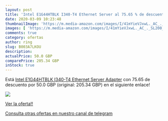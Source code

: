 ```yaml
---
layout: post
title: 'Intel E1G44HTBLK I340-T4 Ethernet Server al 75.65 % de descuento'
date: 2020-03-09 10:23:48
thumbnailImage: 'https://m.media-amazon.com/images/I/41mYieVJxwL._AC_._SL200_.jpg'
images: [ 'https://m.media-amazon.com/images/I/41mYieVJxwL._AC_._SL200_.jpg' ]
comments: true
category: ofertas
author: ring
slug: B003A7LKOU
description:
actualPrice: 50.0 GBP
comparePrice: 205.34 GBP
inStock: true
---
```


Está [Intel E1G44HTBLK I340-T4 Ethernet Server Adapter](https://www.amazon.com/dp/B003A7LKOU/?tag=redken08-20) con 75.65 de descuento por 50.0 GBP (original: 205.34 GBP) en el siguiente enlace!

[![](https://m.media-amazon.com/images/I/41mYieVJxwL._AC_._SL200_.jpg)](https://www.amazon.com/dp/B003A7LKOU/?tag=redken08-20)

[Ver la oferta!!](https://www.amazon.com/dp/B003A7LKOU/?tag=redken08-20)

[Consulta otras ofertas en nuestro canal de telegram](https://t.me/s/ofertas25)
